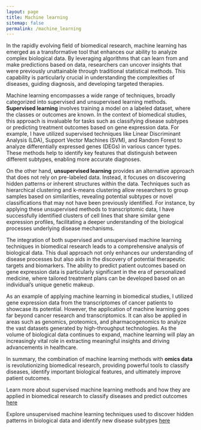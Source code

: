 ```yaml
---
layout: page
title: Machine learning
sitemap: false
permalink: /machine_learning
---
```


In the rapidly evolving field of biomedical research, machine learning has emerged as a transformative tool that enhances our ability to analyze complex biological data. By leveraging algorithms that can learn from and make predictions based on data, researchers can uncover insights that were previously unattainable through traditional statistical methods. This capability is particularly crucial in understanding the complexities of diseases, guiding diagnosis, and developing targeted therapies.

Machine learning encompasses a wide range of techniques, broadly categorized into supervised and unsupervised learning methods. **Supervised learning** involves training a model on a labeled dataset, where the classes or outcomes are known. In the context of biomedical studies, this approach is invaluable for tasks such as classifying disease subtypes or predicting treatment outcomes based on gene expression data. For example, I have utilized supervised techniques like Linear Discriminant Analysis (LDA), Support Vector Machines (SVM), and Random Forest to analyze differentially expressed genes (DEGs) in various cancer types. These methods help to identify key features that distinguish between different subtypes, enabling more accurate diagnoses.

On the other hand, **unsupervised learning** provides an alternative approach that does not rely on pre-labeled data. Instead, it focuses on discovering hidden patterns or inherent structures within the data. Techniques such as hierarchical clustering and k-means clustering allow researchers to group samples based on similarities, revealing potential subtypes or novel classifications that may not have been previously identified. For instance, by applying these unsupervised methods to transcriptomic data, I have successfully identified clusters of cell lines that share similar gene expression profiles, facilitating a deeper understanding of the biological processes underlying disease mechanisms.

The integration of both supervised and unsupervised machine learning techniques in biomedical research leads to a comprehensive analysis of biological data. This dual approach not only enhances our understanding of disease processes but also aids in the discovery of potential therapeutic targets and biomarkers. The ability to predict patient outcomes based on gene expression data is particularly significant in the era of personalized medicine, where tailored treatment plans can be developed based on an individual’s unique genetic makeup.

As an example of applying machine learning in biomedical studies, I utilized gene expression data from the transcriptomes of cancer patients to showcase its potential. However, the application of machine learning goes far beyond cancer research and transcriptomics. It can also be applied in areas such as genomics, proteomics, and pharmacogenomics to analyze the vast datasets generated by high-throughput technologies. As the volume of biological data continues to expand, machine learning will play an increasingly vital role in extracting meaningful insights and driving advancements in healthcare.

In summary, the combination of machine learning methods with **omics data** is revolutionizing biomedical research, providing powerful tools to classify diseases, identify important biological features, and ultimately improve patient outcomes.

Learn more about supervised machine learning methods and how they are applied in biomedical research to classify diseases and predict outcomes [here](https://vanngocthuyla.github.io/Data_Analysis/_pages/omics/supervised)

Explore unsupervised machine learning techniques used to discover hidden patterns in biological data and identify new disease subtypes [here](https://vanngocthuyla.github.io/Data_Analysis/_pages/omics/unsupervised)
